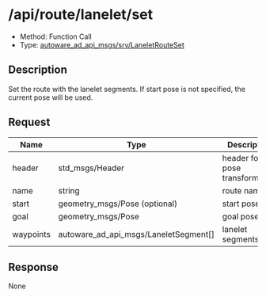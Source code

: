 # /api/route/lanelet/set

- Method: Function Call
- Type: [autoware_ad_api_msgs/srv/LaneletRouteSet](../types/autoware_ad_api_msgs/srv/lanelet_route_set.md)

## Description

Set the route with the lanelet segments. If start pose is not specified, the current pose will be used.

## Request

| Name      | Type                                  | Description                    |
| --------- | ------------------------------------- | ------------------------------ |
| header    | std_msgs/Header                       | header for pose transformation |
| name      | string                                | route name                     |
| start     | geometry_msgs/Pose (optional)         | start pose                     |
| goal      | geometry_msgs/Pose                    | goal pose                      |
| waypoints | autoware_ad_api_msgs/LaneletSegment[] | lanelet segments               |

## Response

None

